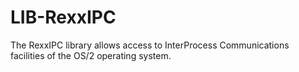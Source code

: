 LIB-RexxIPC
===========

The RexxIPC library allows access to InterProcess Communications facilities of the OS/2 operating system.
